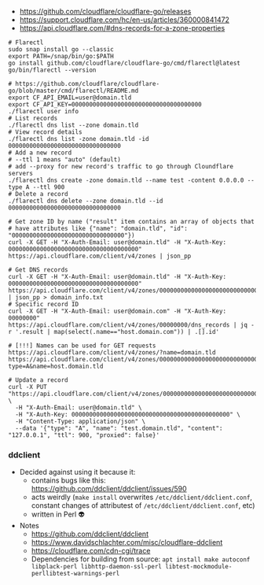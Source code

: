 * https://github.com/cloudflare/cloudflare-go/releases
* https://support.cloudflare.com/hc/en-us/articles/360000841472
* https://api.cloudflare.com/#dns-records-for-a-zone-properties

```shell
# Flarectl
sudo snap install go --classic
export PATH=/snap/bin/go:$PATH
go install github.com/cloudflare/cloudflare-go/cmd/flarectl@latest
go/bin/flarectl --version

# https://github.com/cloudflare/cloudflare-go/blob/master/cmd/flarectl/README.md
export CF_API_EMAIL=user@domain.tld
export CF_API_KEY=0000000000000000000000000000000000000
./flarectl user info
# List records
./flarectl dns list --zone domain.tld
# View record details
./flarectl dns list -zone domain.tld -id 00000000000000000000000000000000
# Add a new record
# --ttl 1 means "auto" (default)
# add --proxy for new record's traffic to go through Cloundflare servers
./flarectl dns create -zone domain.tld --name test -content 0.0.0.0 --type A --ttl 900
# Delete a record
./flarectl dns delete --zone domain.tld --id 00000000000000000000000000000000
```

```shell
# Get zone ID by name ("result" item contains an array of objects that 
# have attributes like {"name": "domain.tld", "id": "00000000000000000000000000000000"})
curl -X GET -H "X-Auth-Email: user@domain.tld" -H "X-Auth-Key: 0000000000000000000000000000000000000" https://api.cloudflare.com/client/v4/zones | json_pp

# Get DNS records
curl -X GET -H "X-Auth-Email: user@domain.tld" -H "X-Auth-Key: 0000000000000000000000000000000000000" https://api.cloudflare.com/client/v4/zones/00000000000000000000000000000000/dns_records | json_pp > domain_info.txt
# Specific record ID
curl -X GET -H "X-Auth-Email: user@domain.com" -H "X-Auth-Key: 00000000" https://api.cloudflare.com/client/v4/zones/00000000/dns_records | jq -r '.result | map(select(.name=="host.domain.com")) | .[].id'

# [!!!] Names can be used for GET requests
https://api.cloudflare.com/client/v4/zones/?name=domain.tld
https://api.cloudflare.com/client/v4/zones/00000000000000000000000000000000/dns_records?type=A&name=host.domain.tld

# Update a record
curl -X PUT "https://api.cloudflare.com/client/v4/zones/00000000000000000000000000000000/dns_records/00000000000000000000000000000000" \
  -H "X-Auth-Email: user@domain.tld" \
  -H "X-Auth-Key: 000000000000000000000000000000000000000000000" \
  -H "Content-Type: application/json" \
  --data '{"type": "A", "name": "test.domain.tld", "content": "127.0.0.1", "ttl": 900, "proxied": false}'
```

### ddclient

* Decided against using it because it:<br>
    * contains bugs like this: https://github.com/ddclient/ddclient/issues/590
    * acts weirdly (`make install` overwrites `/etc/ddclient/ddclient.conf`, constant changes of attributest of `/etc/ddclient/ddclient.conf`, etc)
    * written in Perl :alien:
* Notes
    * https://github.com/ddclient/ddclient
    * https://www.davidschlachter.com/misc/cloudflare-ddclient
    * https://cloudflare.com/cdn-cgi/trace
    * Dependencies for building from source: `apt install make autoconf libplack-perl libhttp-daemon-ssl-perl libtest-mockmodule-perllibtest-warnings-perl`

